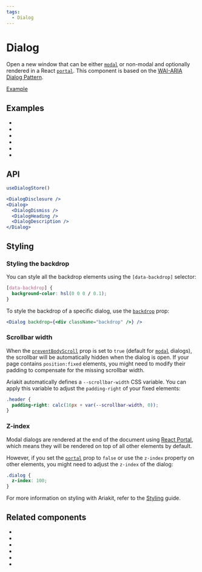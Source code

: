 ```yaml
---
tags:
  - Dialog
---
```


# Dialog

<div data-description>

Open a new window that can be either [`modal`](/reference/dialog#modal) or non-modal and optionally rendered in a React [`portal`](/reference/dialog#portal). This component is based on the [WAI-ARIA Dialog Pattern](https://www.w3.org/WAI/ARIA/apg/patterns/dialogmodal/).

</div>

<div data-tags></div>

<a href="../examples/dialog/index.tsx" data-playground>Example</a>

## Examples

<div data-cards="examples">

- [](/examples/dialog-animated)
- [](/examples/dialog-backdrop-scrollable)
- [](/examples/dialog-menu)
- [](/examples/dialog-nested)
- [](/examples/dialog-react-router)
- [](/examples/dialog-next-router)

</div>

## API

```jsx
useDialogStore()

<DialogDisclosure />
<Dialog>
  <DialogDismiss />
  <DialogHeading />
  <DialogDescription />
</Dialog>
```

## Styling

### Styling the backdrop

You can style all the backdrop elements using the `[data-backdrop]` selector:

```css
[data-backdrop] {
  background-color: hsl(0 0 0 / 0.1);
}
```

To style the backdrop of a specific dialog, use the [`backdrop`](/reference/dialog#backdrop) prop:

```jsx
<Dialog backdrop={<div className="backdrop" />} />
```

### Scrollbar width

When the [`preventBodyScroll`](/reference/dialog#preventbodyscroll) prop is set to `true` (default for [`modal`](/reference/dialog#modal) dialogs), the scrollbar will be automatically hidden when the dialog is open. If your page contains `position:fixed` elements, you might need to modify their padding to compensate for the missing scrollbar width.

Ariakit automatically defines a `--scrollbar-width` CSS variable. You can apply this variable to adjust the `padding-right` of your fixed elements:

```css
.header {
  padding-right: calc(16px + var(--scrollbar-width, 0));
}
```

### Z-index

Modal dialogs are rendered at the end of the document using [React Portal](https://react.dev/reference/react-dom/createPortal), which means they will be rendered on top of all other elements by default.

However, if you set the [`portal`](/reference/dialog#portal) prop to `false` or use the `z-index` property on other elements, you might need to adjust the `z-index` of the dialog:

```css
.dialog {
  z-index: 100;
}
```

For more information on styling with Ariakit, refer to the [Styling](/guide/styling) guide.

## Related components

<div data-cards="components">

- [](/components/button)
- [](/components/disclosure)
- [](/components/heading)
- [](/components/popover)
- [](/components/focusable)
- [](/components/portal)

</div>
